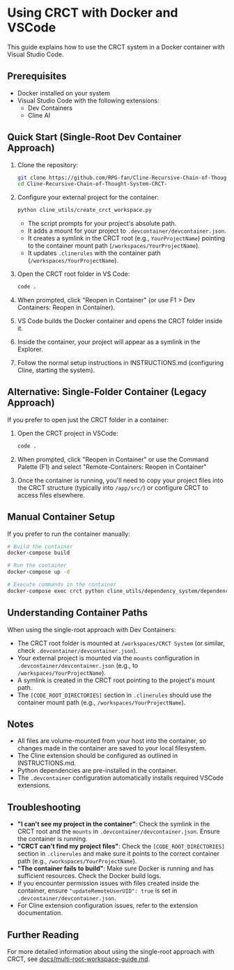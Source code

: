 # Using CRCT with Docker and VSCode

This guide explains how to use the CRCT system in a Docker container with Visual Studio Code.

## Prerequisites

- Docker installed on your system
- Visual Studio Code with the following extensions:
  - Dev Containers
  - Cline AI

## Quick Start (Single-Root Dev Container Approach)

1. Clone the repository:
   ```bash
   git clone https://github.com/RPG-fan/Cline-Recursive-Chain-of-Thought-System-CRCT-.git
   cd Cline-Recursive-Chain-of-Thought-System-CRCT-
   ```

2. Configure your external project for the container:
   ```bash
   python cline_utils/create_crct_workspace.py 
   ```
   - The script prompts for your project's absolute path.
   - It adds a mount for your project to `.devcontainer/devcontainer.json`.
   - It creates a symlink in the CRCT root (e.g., `YourProjectName`) pointing to the container mount path (`/workspaces/YourProjectName`).
   - It updates `.clinerules` with the container path (`/workspaces/YourProjectName`).

3. Open the CRCT root folder in VS Code:
   ```bash
   code .
   ```

4. When prompted, click "Reopen in Container" (or use F1 > Dev Containers: Reopen in Container).

5. VS Code builds the Docker container and opens the CRCT folder inside it.

6. Inside the container, your project will appear as a symlink in the Explorer.

7. Follow the normal setup instructions in INSTRUCTIONS.md (configuring Cline, starting the system).

## Alternative: Single-Folder Container (Legacy Approach)

If you prefer to open just the CRCT folder in a container:

1. Open the CRCT project in VSCode:
   ```bash
   code .
   ```

2. When prompted, click "Reopen in Container" or use the Command Palette (F1) and select "Remote-Containers: Reopen in Container"

3. Once the container is running, you'll need to copy your project files into the CRCT structure (typically into `/app/src/`) or configure CRCT to access files elsewhere.

## Manual Container Setup

If you prefer to run the container manually:

```bash
# Build the container
docker-compose build

# Run the container
docker-compose up -d

# Execute commands in the container
docker-compose exec crct python cline_utils/dependency_system/dependency_processor.py
```

## Understanding Container Paths

When using the single-root approach with Dev Containers:

- The CRCT root folder is mounted at `/workspaces/CRCT System` (or similar, check `.devcontainer/devcontainer.json`).
- Your external project is mounted via the `mounts` configuration in `.devcontainer/devcontainer.json` (e.g., to `/workspaces/YourProjectName`).
- A symlink is created in the CRCT root pointing to the project's mount path.
- The `[CODE_ROOT_DIRECTORIES]` section in `.clinerules` should use the container mount path (e.g., `/workspaces/YourProjectName`).

## Notes

- All files are volume-mounted from your host into the container, so changes made in the container are saved to your local filesystem.
- The Cline extension should be configured as outlined in INSTRUCTIONS.md.
- Python dependencies are pre-installed in the container.
- The `.devcontainer` configuration automatically installs required VSCode extensions.

## Troubleshooting

- **"I can't see my project in the container"**: Check the symlink in the CRCT root and the `mounts` in `.devcontainer/devcontainer.json`. Ensure the container is running.
- **"CRCT can't find my project files"**: Check the `[CODE_ROOT_DIRECTORIES]` section in `.clinerules` and make sure it points to the correct container path (e.g., `/workspaces/YourProjectName`).
- **"The container fails to build"**: Make sure Docker is running and has sufficient resources. Check the Docker build logs.
- If you encounter permission issues with files created inside the container, ensure `"updateRemoteUserUID": true` is set in `.devcontainer/devcontainer.json`.
- For Cline extension configuration issues, refer to the extension documentation.

## Further Reading

For more detailed information about using the single-root approach with CRCT, see [docs/multi-root-workspace-guide.md](docs/multi-root-workspace-guide.md).
